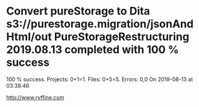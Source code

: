 # Convert pureStorage to Dita s3://purestorage.migration/jsonAndHtml/out PureStorageRestructuring 2019.08.13 completed with 100 % success

100 % success. Projects: 0+1=1.  Files: 0+5=5. Errors: 0,0  On 2019-08-13 at 03:38:46





http://www.ryffine.com
